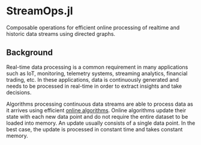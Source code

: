 # StreamOps.jl

Composable operations for efficient online processing of realtime and historic data streams using directed graphs.

## Background

Real-time data processing is a common requirement in many applications such as IoT, monitoring, telemetry systems, streaming analytics, financial trading, etc.
In these applications, data is continuously generated and needs to be processed in real-time in order to extract insights and take decisions.

Algorithms processing continuous data streams are able to process data as it arrives using efficient [online algorithms](https://en.wikipedia.org/wiki/Online_algorithm).
Online algorithms update their state with each new data point and do not require the entire dataset to be loaded into memory.
An update usually consists of a single data point. In the best case, the update is processed in constant time and takes constant memory.
